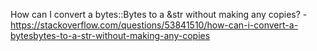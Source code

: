 How can I convert a bytes::Bytes to a &str without making any copies? - https://stackoverflow.com/questions/53841510/how-can-i-convert-a-bytesbytes-to-a-str-without-making-any-copies
